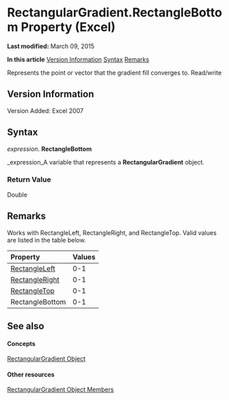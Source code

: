 
# RectangularGradient.RectangleBottom Property (Excel)

 **Last modified:** March 09, 2015

 **In this article**
 [Version Information](#sectionSection0)
 [Syntax](#sectionSection1)
 [Remarks](#sectionSection2)


Represents the point or vector that the gradient fill converges to. Read/write


## Version Information
<a name="sectionSection0"> </a>

Version Added: Excel 2007 


## Syntax
<a name="sectionSection1"> </a>

 _expression_. **RectangleBottom**

 _expression_A variable that represents a  **RectangularGradient** object.


### Return Value

Double


## Remarks
<a name="sectionSection2"> </a>

Works with RectangleLeft, RectangleRight, and RectangleTop. Valid values are listed in the table below.



|**Property**|**Values**|
|:-----|:-----|
| [RectangleLeft](5c9f5843-5ba2-4fdf-7180-4c836c372c1f.md)|0-1|
| [RectangleRight](97d581d7-6cba-fe3a-8af8-a453c347b1df.md)|0-1|
| [RectangleTop](ecdfba38-50da-7e85-f75a-caa5301b4330.md)|0-1|
|RectangleBottom|0-1|

## See also
<a name="sectionSection2"> </a>


#### Concepts


 [RectangularGradient Object](e668d158-0436-cb27-a6f5-e27453681d66.md)
#### Other resources


 [RectangularGradient Object Members](b321b453-767b-2036-666f-021db4c71eba.md)

